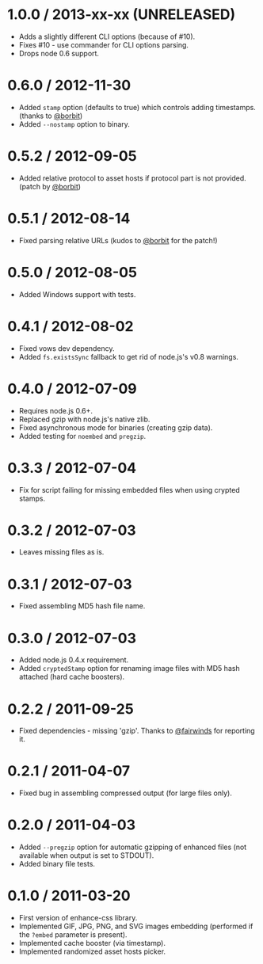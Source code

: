1.0.0 / 2013-xx-xx (UNRELEASED)
==================

* Adds a slightly different CLI options (because of #10).
* Fixes #10 - use commander for CLI options parsing.
* Drops node 0.6 support.

0.6.0 / 2012-11-30
==================

* Added `stamp` option (defaults to true) which controls adding timestamps. (thanks to [@borbit](https://github.com/borbit))
* Added `--nostamp` option to binary.

0.5.2 / 2012-09-05
==================

* Added relative protocol to asset hosts if protocol part is not provided. (patch by [@borbit](https://github.com/borbit))

0.5.1 / 2012-08-14
==================

* Fixed parsing relative URLs (kudos to [@borbit](https://github.com/borbit) for the patch!)

0.5.0 / 2012-08-05
==================

* Added Windows support with tests.

0.4.1 / 2012-08-02
==================

* Fixed vows dev dependency.
* Added `fs.existsSync` fallback to get rid of node.js's v0.8 warnings.

0.4.0 / 2012-07-09
==================

* Requires node.js 0.6+.
* Replaced gzip with node.js's native zlib.
* Fixed asynchronous mode for binaries (creating gzip data).
* Added testing for `noembed` and `pregzip`.

0.3.3 / 2012-07-04
==================

* Fix for script failing for missing embedded files when using crypted stamps.

0.3.2 / 2012-07-03
==================

* Leaves missing files as is.

0.3.1 / 2012-07-03
==================

* Fixed assembling MD5 hash file name.

0.3.0 / 2012-07-03
==================

* Added node.js 0.4.x requirement.
* Added `cryptedStamp` option for renaming image files with MD5 hash attached (hard cache boosters).

0.2.2 / 2011-09-25
==================

* Fixed dependencies - missing 'gzip'. Thanks to [@fairwinds](https://github.com/fairwinds) for reporting it.

0.2.1 / 2011-04-07
==================

* Fixed bug in assembling compressed output (for large files only).

0.2.0 / 2011-04-03
==================

* Added `--pregzip` option for automatic gzipping of enhanced files (not available when output is set to STDOUT).
* Added binary file tests.

0.1.0 / 2011-03-20
==================

* First version of enhance-css library.
* Implemented GIF, JPG, PNG, and SVG images embedding (performed if the `?embed` parameter is present).
* Implemented cache booster (via timestamp).
* Implemented randomized asset hosts picker.
